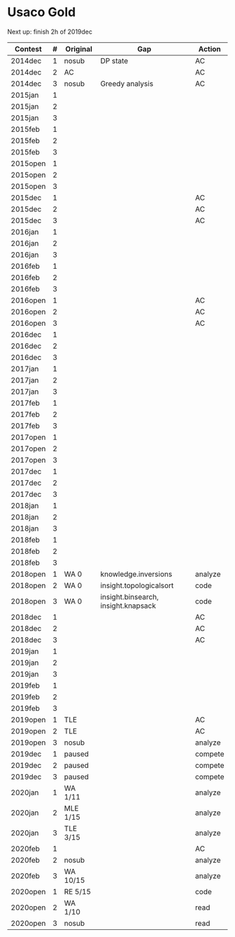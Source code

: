 # Usaco Gold

Next up: finish 2h of 2019dec

|Contest | # | Original | Gap | Action |
|--------|---|----------|-----|--------|
2014dec  | 1 | nosub    | DP state | AC
2014dec  | 2 | AC | | AC
2014dec  | 3 | nosub    | Greedy analysis | AC
2015jan  | 1 |
2015jan  | 2 |
2015jan  | 3 |
2015feb  | 1 |
2015feb  | 2 |
2015feb  | 3 |
2015open | 1 |
2015open | 2 |
2015open | 3 |
2015dec  | 1 | | | AC
2015dec  | 2 | | | AC
2015dec  | 3 | | | AC
2016jan  | 1 |
2016jan  | 2 |
2016jan  | 3 |
2016feb  | 1 |
2016feb  | 2 |
2016feb  | 3 |
2016open | 1 | | | AC
2016open | 2 | | | AC
2016open | 3 | | | AC
2016dec  | 1 |
2016dec  | 2 |
2016dec  | 3 |
2017jan  | 1 |
2017jan  | 2 |
2017jan  | 3 |
2017feb  | 1 |
2017feb  | 2 |
2017feb  | 3 |
2017open | 1 |
2017open | 2 |
2017open | 3 |
2017dec  | 1 |
2017dec  | 2 |
2017dec  | 3 |
2018jan  | 1 |
2018jan  | 2 |
2018jan  | 3 |
2018feb  | 1 |
2018feb  | 2 |
2018feb  | 3 |
2018open | 1 | WA 0     | knowledge.inversions | analyze
2018open | 2 | WA 0     | insight.topologicalsort | code
2018open | 3 | WA 0     | insight.binsearch, insight.knapsack | code
2018dec  | 1 | | | AC
2018dec  | 2 | | | AC
2018dec  | 3 | | | AC
2019jan  | 1 |
2019jan  | 2 |
2019jan  | 3 |
2019feb  | 1 |
2019feb  | 2 |
2019feb  | 3 |
2019open | 1 | TLE | | AC
2019open | 2 | TLE | | AC
2019open | 3 | nosub | | analyze
2019dec  | 1 | paused | | compete
2019dec  | 2 | paused | | compete
2019dec  | 3 | paused | | compete
2020jan  | 1 | WA 1/11  | | analyze
2020jan  | 2 | MLE 1/15 | | analyze
2020jan  | 3 | TLE 3/15 | | analyze
2020feb  | 1 | | | AC
2020feb  | 2 | nosub | | analyze
2020feb  | 3 | WA 10/15 | | analyze
2020open | 1 | RE 5/15 | | code
2020open | 2 | WA 1/10 | | read
2020open | 3 | nosub | | read

